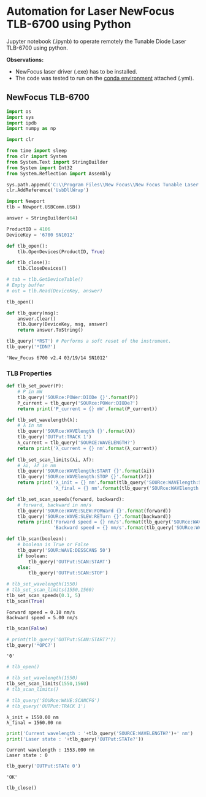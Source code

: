 # Automation for Laser NewFocus TLB-6700 using Python

Jupyter notebook (.ipynb) to operate remotely the Tunable Diode Laser TLB-6700 using python.

**Observations:**

- NewFocus laser driver (.exe) has to be installed.
- The code was tested to run on the [conda environment](https://docs.conda.io/projects/conda/en/latest/user-guide/tasks/manage-environments.html) attached (.yml).


## NewFocus TLB-6700


```python
import os
import sys
import ipdb
import numpy as np

import clr

from time import sleep
from clr import System
from System.Text import StringBuilder
from System import Int32
from System.Reflection import Assembly
```


```python
sys.path.append('C:\\Program Files\\New Focus\\New Focus Tunable Laser Application\\')
clr.AddReference('UsbDllWrap')

import Newport
tlb = Newport.USBComm.USB()
```


```python
answer = StringBuilder(64)

ProductID = 4106
DeviceKey = '6700 SN1012'

def tlb_open():
    tlb.OpenDevices(ProductID, True)

def tlb_close():
    tlb.CloseDevices()

# tab = tlb.GetDeviceTable()
# Empty buffer
# out = tlb.Read(DeviceKey, answer)
```


```python
tlb_open()

def tlb_query(msg):
    answer.Clear()
    tlb.Query(DeviceKey, msg, answer)
    return answer.ToString()

tlb_query('*RST') # Performs a soft reset of the instrument.
tlb_query('*IDN?')
```




    'New_Focus 6700 v2.4 03/19/14 SN1012'



### TLB Properties


```python
def tlb_set_power(P):
    # P in mW
    tlb_query('SOURce:POWer:DIODe {}'.format(P))
    P_current = tlb_query('SOURce:POWer:DIODe?')
    return print('P_current = {} mW'.format(P_current))

def tlb_set_wavelength(λ):
    # λ in nm
    tlb_query('SOURce:WAVElength {}'.format(λ))
    tlb_query('OUTPut:TRACK 1')
    λ_current = tlb_query('SOURCE:WAVELENGTH?')
    return print('λ_current = {} nm'.format(λ_current))
    
def tlb_set_scan_limits(λi, λf):
    # λi, λf in nm
    tlb_query('SOURce:WAVElength:START {}'.format(λi))
    tlb_query('SOURce:WAVElength:STOP {}'.format(λf))
    return print('λ_init = {} nm'.format(tlb_query('SOURce:WAVElength:START?'))  + '\n' +  
                 'λ_final = {} nm'.format(tlb_query('SOURce:WAVElength:STOP?')))

def tlb_set_scan_speeds(forward, backward):
    # forward, backward in nm/s
    tlb_query('SOURce:WAVE:SLEW:FORWard {}'.format(forward))
    tlb_query('SOURce:WAVE:SLEW:RETurn {}'.format(backward))
    return print('Forward speed = {} nm/s'.format(tlb_query('SOURce:WAVE:SLEW:FORWard?')) + '\n' + 
                 'Backward speed = {} nm/s'.format(tlb_query('SOURce:WAVE:SLEW:RETurn?')))

def tlb_scan(boolean):
    # boolean is True or False
    tlb_query('SOUR:WAVE:DESSCANS 50')
    if boolean:
        tlb_query('OUTPut:SCAN:START')
    else:
        tlb_query('OUTPut:SCAN:STOP')
```


```python
# tlb_set_wavelength(1550)
# tlb_set_scan_limits(1550,1560)
tlb_set_scan_speeds(0.1, 5)
tlb_scan(True)
```

    Forward speed = 0.10 nm/s
    Backward speed = 5.00 nm/s



```python
tlb_scan(False)
```


```python
# print(tlb_query('OUTPut:SCAN:START?'))
tlb_query('*OPC?')
```




    '0'




```python
# tlb_open()

# tlb_set_wavelength(1550)
tlb_set_scan_limits(1550,1560)
# tlb_scan_limits()

# tlb_query('SOURce:WAVE:SCANCFG')
# tlb_query('OUTPut:TRACK 1')
```

    λ_init = 1550.00 nm
    λ_final = 1560.00 nm



```python
print('Current wavelength : '+tlb_query('SOURCE:WAVELENGTH?')+' nm')
print('Laser state : '+tlb_query('OUTPut:STATe?'))
```

    Current wavelength : 1553.000 nm
    Laser state : 0



```python
tlb_query('OUTPut:STATe 0')
```




    'OK'




```python
tlb_close()
```

